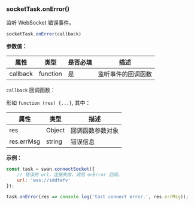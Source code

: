 ### socketTask.onError()

监听 WebSocket 错误事件。

```js
socketTask.onError(callback)
```

**参数值：**

|属性|类型|是否必填|描述|
|-|-|-|-|
|callback|function|是|监听事件的回调函数|

`callback` 回调函数：

形如 `function (res) {...}`, 其中：

|属性|类型|描述|
|-|-|-|
|res|Object|回调函数参数对象|
|res.errMsg|string|错误信息|

**示例：**

```js
const task = swan.connectSocket({
    // 错误的 url，连接失败，调用 onError 回调。
    url: 'wss://sddfefv'
});

task.onError(res => console.log('tast connect error.', res.errMsg));
```
